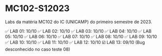 # MC102-S12023
Labs da matéria MC102 do IC (UNICAMP) do primeiro semestre de 2023.

✅ LAB 01: 10/10
✅ LAB 02: 10/10
✅ LAB 03: 10/10
✅ LAB 04: 10/10
✅ LAB 05: 10/10
✅ LAB 06: 10/10
✅ LAB 07: 10/10
✅ LAB 08: 10/10
✅ LAB 09: 10/10
✅ LAB 10: 10/10
✅ LAB 11: 10/10
✅ LAB 12: 10/10
☑️ LAB 13: 09/10 (Bug desconhecido no caso teste 08)
